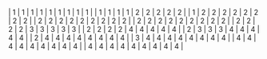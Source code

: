 | 1 | 1 | 1 | 1 | 1 | 1 | 1 | 1 | 1 |
| 1 | 1 | 1 | 1 | 2 | 2 | 2 | 2 | 2 |
| 1 | 2 | 2 | 2 | 2 | 2 | 2 | 2 | 2 |
| 2 | 2 | 2 | 2 | 2 | 2 | 2 | 2 | 2 |
| 2 | 2 | 2 | 2 | 2 | 2 | 2 | 2 | 2 |
| 2 | 2 | 2 | 2 | 3 | 3 | 3 | 3 | 3 |
| 2 | 2 | 2 | 2 | 4 | 4 | 4 | 4 | 4 |
| 2 | 3 | 3 | 3 | 4 | 4 | 4 | 4 | 4 |
| 2 | 4 | 4 | 4 | 4 | 4 | 4 | 4 | 4 |
| 3 | 4 | 4 | 4 | 4 | 4 | 4 | 4 | 4 |
| 4 | 4 | 4 | 4 | 4 | 4 | 4 | 4 | 4 |
| 4 | 4 | 4 | 4 | 4 | 4 | 4 | 4 | 4 |